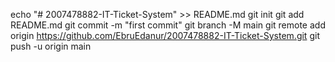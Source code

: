 echo "# 2007478882-IT-Ticket-System" >> README.md
git init
git add README.md
git commit -m "first commit"
git branch -M main
git remote add origin https://github.com/EbruEdanur/2007478882-IT-Ticket-System.git
git push -u origin main
